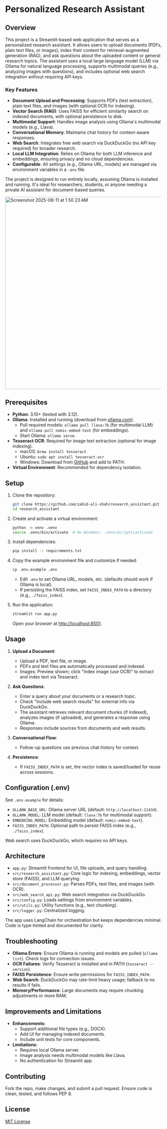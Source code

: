 # Personalized Research Assistant

## Overview

This project is a Streamlit-based web application that serves as a personalized research assistant. It allows users to upload documents (PDFs, plain text files, or images), index their content for retrieval-augmented generation (RAG), and ask questions about the uploaded content or general research topics. The assistant uses a local large language model (LLM) via Ollama for natural language processing, supports multimodal queries (e.g., analyzing images with questions), and includes optional web search integration without requiring API keys.

### Key Features
- **Document Upload and Processing**: Supports PDFs (text extraction), plain text files, and images (with optional OCR for indexing).
- **Vector Search (RAG)**: Uses FAISS for efficient similarity search on indexed documents, with optional persistence to disk.
- **Multimodal Support**: Handles image analysis using Ollama's multimodal models (e.g., Llava).
- **Conversational Memory**: Maintains chat history for context-aware responses.
- **Web Search**: Integrates free web search via DuckDuckGo (no API key required) for broader research.
- **Local LLM Integration**: Relies on Ollama for both LLM inference and embeddings, ensuring privacy and no cloud dependencies.
- **Configurable**: All settings (e.g., Ollama URL, models) are managed via environment variables in a `.env` file.

The project is designed to run entirely locally, assuming Ollama is installed and running. It's ideal for researchers, students, or anyone needing a private AI assistant for document-based queries.

<img width="1103" height="616" alt="Screenshot 2025-08-11 at 1 50 23 AM" src="https://github.com/user-attachments/assets/8e7e8cd6-7d4c-4727-b2a5-9c390c16ce76" />

## Prerequisites
- **Python**: 3.10+ (tested with 3.12).
- **Ollama**: Installed and running (download from [ollama.com](https://ollama.com)).
  - Pull required models: `ollama pull llava:7b` (for multimodal LLM) and `ollama pull nomic-embed-text` (for embeddings).
  - Start Ollama: `ollama serve`.
- **Tesseract OCR**: Required for image text extraction (optional for image indexing).
  - macOS: `brew install tesseract`
  - Ubuntu: `sudo apt install tesseract-ocr`
  - Windows: Download from [GitHub](https://github.com/UB-Mannheim/tesseract/wiki) and add to PATH.
- **Virtual Environment**: Recommended for dependency isolation.

## Setup
1. Clone the repository:
   ```bash
   git clone https://github.com/zahid-ali-shah/research_assistant.git
   cd research_assistant
   ```

2. Create and activate a virtual environment:
   ```bash
   python -m venv .venv
   source .venv/bin/activate  # On Windows: .venv\Scripts\activate
   ```

3. Install dependencies:
   ```bash
   pip install -r requirements.txt
   ```

4. Copy the example environment file and customize if needed:
   ```bash
   cp .env.example .env
   ```
   - Edit `.env` to set Ollama URL, models, etc. (defaults should work if Ollama is local).
   - If persisting the FAISS index, set `FAISS_INDEX_PATH` to a directory (e.g., `./faiss_index`).

5. Run the application:
   ```bash
   streamlit run app.py
   ```
   Open your browser at [http://localhost:8501](http://localhost:8501).

## Usage
1. **Upload a Document**:
   - Upload a PDF, text file, or image.
   - PDFs and text files are automatically processed and indexed.
   - Images: Preview shown; click "Index image (use OCR)" to extract and index text via Tesseract.

2. **Ask Questions**:
   - Enter a query about your documents or a research topic.
   - Check "Include web search results" for external info via DuckDuckGo.
   - The assistant retrieves relevant document chunks (if indexed), analyzes images (if uploaded), and generates a response using Ollama.
   - Responses include sources from documents and web results.

3. **Conversational Flow**:
   - Follow-up questions use previous chat history for context.

4. **Persistence**:
   - If `FAISS_INDEX_PATH` is set, the vector index is saved/loaded for reuse across sessions.

## Configuration (.env)
See `.env.example` for details:
- `OLLAMA_BASE_URL`: Ollama server URL (default: `http://localhost:11434`).
- `OLLAMA_MODEL`: LLM model (default: `llava:7b` for multimodal support).
- `EMBEDDING_MODEL`: Embedding model (default: `nomic-embed-text`).
- `FAISS_INDEX_PATH`: Optional path to persist FAISS index (e.g., `./faiss_index`).

Web search uses DuckDuckGo, which requires no API keys.

## Architecture
- `app.py`: Streamlit frontend for UI, file uploads, and query handling.
- `src/research_assistant.py`: Core logic for indexing, embeddings, vector store (FAISS), and LLM querying.
- `src/document_processor.py`: Parses PDFs, text files, and images (with OCR).
- `src/web_search_api.py`: Web search integration via DuckDuckGo.
- `src/config.py`: Loads settings from environment variables.
- `src/utils.py`: Utility functions (e.g., text chunking).
- `src/logger.py`: Centralized logging.

The app uses LangChain for orchestration but keeps dependencies minimal. Code is type-hinted and documented for clarity.

## Troubleshooting
- **Ollama Errors**: Ensure Ollama is running and models are pulled (`ollama list`). Check logs for connection issues.
- **OCR Failures**: Verify Tesseract is installed and in PATH (`tesseract --version`).
- **FAISS Persistence**: Ensure write permissions for `FAISS_INDEX_PATH`.
- **Web Search**: DuckDuckGo may rate-limit heavy usage; fallback to no results if fails.
- **Memory/Performance**: Large documents may require chunking adjustments or more RAM.

## Improvements and Limitations
- **Enhancements**:
  - Support additional file types (e.g., DOCX).
  - Add UI for managing indexed documents.
  - Include unit tests for core components.
- **Limitations**:
  - Requires local Ollama server.
  - Image analysis needs multimodal models like Llava.
  - No authentication for Streamlit app.

## Contributing
Fork the repo, make changes, and submit a pull request. Ensure code is clean, tested, and follows PEP 8.

## License
[MIT License](LICENSE)
